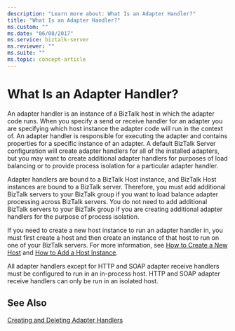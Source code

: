 ```yaml
---
description: "Learn more about: What Is an Adapter Handler?"
title: "What Is an Adapter Handler?"
ms.custom: ""
ms.date: "06/08/2017"
ms.service: biztalk-server
ms.reviewer: ""
ms.suite: ""
ms.topic: concept-article
---
```

# What Is an Adapter Handler?
An adapter handler is an instance of a BizTalk host in which the adapter code runs. When you specify a send or receive handler for an adapter you are specifying which host instance the adapter code will run in the context of. An adapter handler is responsible for executing the adapter and contains properties for a specific instance of an adapter. A default BizTalk Server configuration will create adapter handlers for all of the installed adapters, but you may want to create additional adapter handlers for purposes of load balancing or to provide process isolation for a particular adapter handler.  
  
 Adapter handlers are bound to a BizTalk Host instance, and BizTalk Host instances are bound to a BizTalk server. Therefore, you must add additional BizTalk servers to your BizTalk group if you want to load balance adapter processing across BizTalk servers. You do not need to add additional BizTalk servers to your BizTalk group if you are creating additional adapter handlers for the purpose of process isolation.  
  
 If you need to create a new host instance to run an adapter handler in, you must first create a host and then create an instance of that host to run on one of your BizTalk servers. For more information, see [How to Create a New Host](../core/how-to-create-a-new-host.md) and [How to Add a Host Instance](../core/how-to-add-a-host-instance.md).  
  
 All adapter handlers except for HTTP and SOAP adapter receive handlers must be configured to run in an in-process host. HTTP and SOAP adapter receive handlers can only be run in an isolated host.  
  
## See Also  
 [Creating and Deleting Adapter Handlers](../core/creating-and-deleting-adapter-handlers.md)
